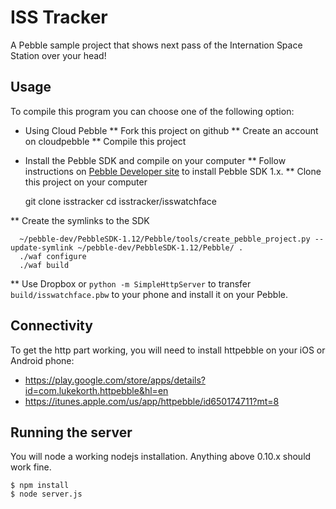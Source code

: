 # ISS Tracker

A Pebble sample project that shows next pass of the Internation Space Station over your head!

## Usage

To compile this program you can choose one of the following option:


 * Using Cloud Pebble
 ** Fork this project on github
 ** Create an account on cloudpebble
 ** Compile this project

 * Install the Pebble SDK and compile on your computer
 ** Follow instructions on [Pebble Developer site](http://developer.getpebble.com) to install Pebble SDK 1.x.
 ** Clone this project on your computer

      git clone isstracker
      cd isstracker/isswatchface

 ** Create the symlinks to the SDK

      ~/pebble-dev/PebbleSDK-1.12/Pebble/tools/create_pebble_project.py --update-symlink ~/pebble-dev/PebbleSDK-1.12/Pebble/ .
      ./waf configure
      ./waf build

 ** Use Dropbox or `python -m SimpleHttpServer` to transfer `build/isswatchface.pbw` to your phone and install it on your Pebble.

## Connectivity

To get the http part working, you will need to install httpebble on your iOS or Android phone:

 - https://play.google.com/store/apps/details?id=com.lukekorth.httpebble&hl=en
 - https://itunes.apple.com/us/app/httpebble/id650174711?mt=8

## Running the server

You will node a working nodejs installation. Anything above 0.10.x should work fine.

    $ npm install
    $ node server.js


